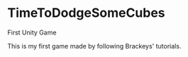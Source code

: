 # TimeToDodgeSomeCubes
First Unity Game

This is my first game made by following Brackeys' tutorials.
